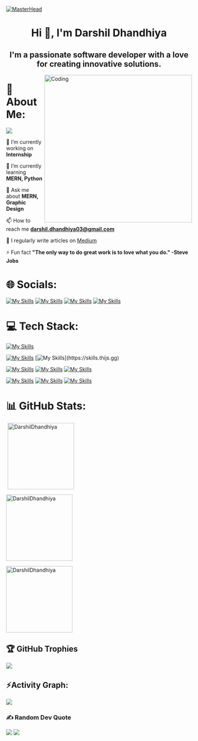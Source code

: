 [![MasterHead](https://developers.giphy.com/branch/master/static/api-512d36c09662682717108a38bbb5c57d.gif)]()
<h1 align="center">Hi 👋, I'm Darshil Dhandhiya</h1>
<h2 align="center">I'm a passionate software developer with a love for creating innovative solutions.</h2>
<img align="right" alt="Coding" width="400" src="https://cdn.dribbble.com/users/1162077/screenshots/3848914/programmer.gif">

# 💫 About Me:
[![](https://visitcount.itsvg.in/api?id=DarshilDhandhiya&icon=0&color=0)]()

🔭 I’m currently working on **Internship**
  
🌱 I’m currently learning **MERN, Python**

💬 Ask me about **MERN, Graphic Design**

📫 How to reach me **darshil.dhandhiya03@gmail.com**

📝 I regularly write articles on [Medium](https://medium.com/@darshildhandhiya)

⚡ Fun fact **"The only way to do great work is to love what you do." -Steve Jobs**

# 🌐 Socials:
[![My Skills](https://skills.thijs.gg/icons?i=linkedin)](https://www.linkedin.com/in/darshildhandhiya/)
[![My Skills](https://skills.thijs.gg/icons?i=twitter)](https://twitter.com/Darshil03)
[![My Skills](https://skills.thijs.gg/icons?i=github)](https://github.com/DarshilDhandhiya)
[![My Skills](https://skills.thijs.gg/icons?i=devto)](https://dev.to/darshildhandhiya)

# 💻 Tech Stack:
[![My Skills](https://skills.thijs.gg/icons?i=c,cpp,java,python)](https://skills.thijs.gg)

[![My Skills](https://skills.thijs.gg/icons?i=html,css,js,tailwindcss,bootstrap)](https://skills.thijs.gg)
[![My Skills](https://skills.thijs.gg/icons?i=react,nodejs,express,mongodb,)](https://skills.thijs.gg)

[![My Skills](https://skills.thijs.gg/icons?i=php,mysql)](https://skills.thijs.gg)
[![My Skills](https://skills.thijs.gg/icons?i=firebase,postman)](https://skills.thijs.gg)
[![My Skills](https://skills.thijs.gg/icons?i=vite,vercel,netlify)](https://skills.thijs.gg)

[![My Skills](https://skills.thijs.gg/icons?i=aws,gcp)](https://skills.thijs.gg)
[![My Skills](https://skills.thijs.gg/icons?i=photoshop,figma)](https://skills.thijs.gg)
[![My Skills](https://skills.thijs.gg/icons?i=git,github)](https://skills.thijs.gg)

# 📊 GitHub Stats:

<p>&nbsp;<img align="center" height="180em" src="https://github-readme-stats.vercel.app/api?username=DarshilDhandhiya&show_icons=true&locale=en&theme=bear" alt="DarshilDhandhiya" /></p>

<p><img align="center" height="180em" src="https://github-readme-streak-stats.herokuapp.com/?user=DarshilDhandhiya&theme=bear" alt="DarshilDhandhiya" /></p>

<img align="center" height="180em" src="https://github-readme-stats.vercel.app/api/top-langs/?username=DarshilDhandhiya&layout=compact&theme=bear" alt=DarshilDhandhiya />

## 🏆 GitHub Trophies
![](https://github-profile-trophy.vercel.app/?username=DarshilDhandhiya&theme=radical&no-frame=false&no-bg=false&margin-w=4)

<h2 align="left">⚡Activity Graph:</h2>
<img align="center" src="https://github-readme-activity-graph.vercel.app/graph?username=DarshilDhandhiya&theme=react"/>

### ✍️ Random Dev Quote
![](https://quotes-github-readme.vercel.app/api?type=horizontal&theme=radical)
<img src="https://user-images.githubusercontent.com/73097560/115834477-dbab4500-a447-11eb-908a-139a6edaec5c.gif">
